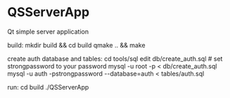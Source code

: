 QSServerApp
===========

Qt simple server application

build:
    mkdir build && cd build
    qmake .. && make

create auth database and tables:
    cd tools/sql
    edit db/create_auth.sql # set strongpassword to your password
    mysql -u root -p < db/create_auth.sql
    mysql -u auth -pstrongpassword --database=auth < tables/auth.sql

run:
    cd build
    ./QSServerApp
